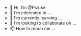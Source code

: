 - 👋 Hi, I’m @Pizuke
- 👀 I’m interested in ...
- 🌱 I’m currently learning ...
- 💞️ I’m looking to collaborate on ...
- 📫 How to reach me ...

<!---
Pizuke/Pizuke is a ✨ special ✨ repository because its `README.md` (this file) appears on your GitHub profile.
You can click the Preview link to take a look at your changes.
--->
